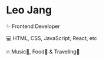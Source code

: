 # Leo Jang

✨ Frontend Developer

💻 HTML, CSS, JavaScript, React, etc

🔥 Music🎵, Food🍕 & Traveling🛫
